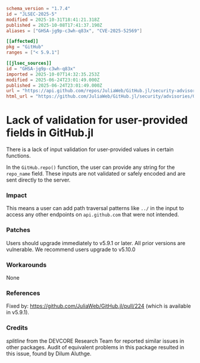 ```toml
schema_version = "1.7.4"
id = "JLSEC-2025-5"
modified = 2025-10-31T18:41:21.318Z
published = 2025-10-08T17:41:37.190Z
aliases = ["GHSA-jg9p-c3wh-q83x", "CVE-2025-52569"]

[[affected]]
pkg = "GitHub"
ranges = ["< 5.9.1"]

[[jlsec_sources]]
id = "GHSA-jg9p-c3wh-q83x"
imported = 2025-10-07T14:32:35.253Z
modified = 2025-06-24T23:01:49.000Z
published = 2025-06-24T23:01:49.000Z
url = "https://api.github.com/repos/JuliaWeb/GitHub.jl/security-advisories/GHSA-jg9p-c3wh-q83x"
html_url = "https://github.com/JuliaWeb/GitHub.jl/security/advisories/GHSA-jg9p-c3wh-q83x"
```

# Lack of validation for user-provided fields in GitHub.jl

There is a lack of input validation for user-provided values in certain functions.

In the `GitHub.repo()` function, the user can provide any string for the `repo_name` field. These inputs are not validated or safely encoded and are sent directly to the server.

### Impact

This means a user can add path traversal patterns like `../` in the input to access any other endpoints on `api.github.com` that were not intended.

### Patches

Users should upgrade immediately to v5.9.1 or later. All prior versions are vulnerable. We recommend users upgrade to v5.10.0

### Workarounds

None

### References

Fixed by: https://github.com/JuliaWeb/GitHub.jl/pull/224 (which is available in v5.9.1).

### Credits

*splitline* from the DEVCORE Research Team for reported similar issues in other packages. Audit of equivalent problems in this package resulted in this issue, found by Dilum Aluthge.

